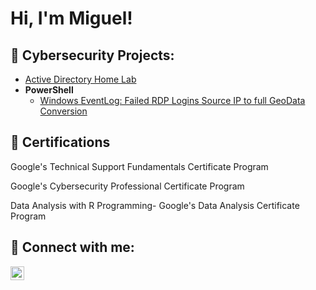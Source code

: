 <h1>Hi, I'm Miguel!
  
<h2>📂 Cybersecurity Projects:</h2>


  - [Active Directory Home Lab](https://github.com/miguel079/ActiveDirectoryLab)
- <b>PowerShell</b>
   - [Windows EventLog: Failed RDP Logins Source IP to full GeoData Conversion](https://github.com/joshmadakor1/Sentinel-Lab)
<h2> 📄 Certifications</h2>

Google's Technical Support Fundamentals Certificate Program

Google's Cybersecurity Professional Certificate Program

Data Analysis with R Programming- Google's Data Analysis Certificate Program 


<h2> 🤳 Connect with me:</h2>

[<img align="left" alt="JoshMadakor | LinkedIn" width="22px" src="https://cdn.jsdelivr.net/npm/simple-icons@v3/icons/linkedin.svg" />][linkedin]

[linkedin]: https://www.linkedin.com/in/miguel-g-0114921b7/
